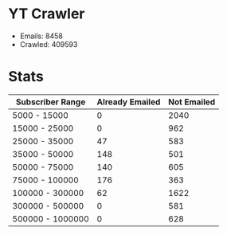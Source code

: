 # YT Crawler
- Emails: 8458
- Crawled: 409593

# Stats
| Subscriber Range  | Already Emailed | Not Emailed |
|-------|-------|-------|
| 5000 - 15000 | 0 | 2040 |
| 15000 - 25000 | 0 | 962 |
| 25000 - 35000 | 47 | 583 |
| 35000 - 50000 | 148 | 501 |
| 50000 - 75000 | 140 | 605 |
| 75000 - 100000 | 176 | 363 |
| 100000 - 300000 | 62 | 1622 |
| 300000 - 500000 | 0 | 581 |
| 500000 - 1000000 | 0 | 628 |
